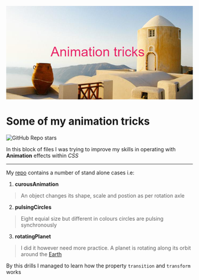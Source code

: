 ![Animation tricks](./Animation_tricks_.png)

# Some of my animation tricks

![GitHub Repo stars](https://img.shields.io/github/stars/FaninIS/Animation-practice?color=teal&label=myStars&style=plastic)

In this block of files I was trying to improve my skills in operating with **Animation** effects within *CSS*

---

My [repo](https://github.com/FaninIS/Animation-practice.git) contains a number of stand alone cases i.e:

1. **curousAnimation** 
> An object changes its shape, scale and postion as per rotation axle

2. **pulsingCircles**
> Eight equial size but different in colours circles are pulsing synchronously

3. **rotatingPlanet**
> I did it however need more practice. A planet is rotating along its orbit around the [Earth](https://en.wikipedia.org/wiki/Google_Earth)

By this drills I managed to learn how the property `transition` and `transform` works 